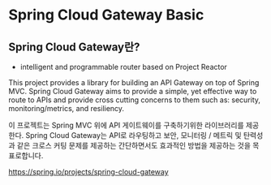 # Spring Cloud Gateway Basic



## Spring Cloud Gateway란?
* intelligent and programmable router based on Project Reactor



This project provides a library for building an API Gateway on top of Spring MVC. 
Spring Cloud Gateway aims to provide a simple, yet effective way to route to APIs and provide cross cutting concerns to them such as: security, monitoring/metrics, and resiliency.

이 프로젝트는 Spring MVC 위에 API 게이트웨이를 구축하기위한 라이브러리를 제공한다.
Spring Cloud Gateway는 API로 라우팅하고 보안, 모니터링 / 메트릭 및 탄력성과 같은 크로스 커팅 문제를 제공하는 간단하면서도 효과적인 방법을 제공하는 것을 목표로합니다.






https://spring.io/projects/spring-cloud-gateway




